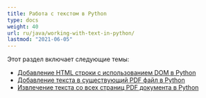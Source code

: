 ```yaml
---
title: Работа с текстом в Python
type: docs
weight: 40
url: ru/java/working-with-text-in-python/
lastmod: "2021-06-05"
---
```


Этот раздел включает следующие темы:

- [Добавление HTML строки с использованием DOM в Python](/pdf/java/add-html-string-using-dom-in-python/)
- [Добавление текста в существующий PDF файл в Python](/pdf/java/add-text-to-an-existing-pdf-file-in-python/)
- [Извлечение текста со всех страниц PDF документа в Python](/pdf/java/extract-text-from-all-the-pages-of-a-pdf-document-in-python/)